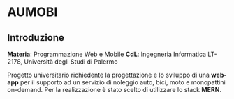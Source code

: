 # AUMOBI

## Introduzione
**Materia**: Programmazione Web e Mobile
**CdL**: Ingegneria Informatica LT-2178, Università degli Studi di Palermo

Progetto universitario richiedente la progettazione e lo sviluppo di una **web-app** per il supporto ad un servizio di noleggio
auto, bici, moto e monopattini on-demand.
Per la realizzazione è stato scelto di utilizzare lo stack **MERN**.
